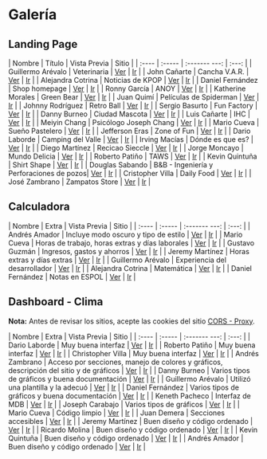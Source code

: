 # Galería

## Landing Page

| Nombre | Título | Vista  Previa | Sitio |
| :----  | :----- | :------- ---: | :---: |
| Guillermo Arévalo | Veterinaria | [Ver](imagenes_landingpage/guillermo-arevalo.png) | [Ir](https://gjareval.github.io/veterinaria/) |
| John Cañarte | Cancha V.A.R. | [Ver](imagenes_landingpage/john-canarte.png) | [Ir](https://jecanart.github.io/proyectoLPage/) |
| Alejandra Cotrina | Noticias de KPOP | [Ver](imagenes_landingpage/alejandra-cotrina.png) | [Ir](https://alenocot.github.io/LandingPage.github.io/) |
| Daniel Fernández | Shop homepage | [Ver](imagenes_landingpage/daniel-fernandez.png) | [Ir](https://dafebust.github.io/) |
| Ronny García | ANOY | [Ver](imagenes_landingpage/ronny-garcia.png) | [Ir](https://rsgarcia0203.github.io/Landing-Page/) |
| Katherine Morales | Green Bear | [Ver](imagenes_landingpage/katherine-morales.png) | [Ir](https://kathmoralest.github.io/greenbear/) |
| Juan Quimí | Películas de Spiderman | [Ver](imagenes_landingpage/juan-quimi.png) | [Ir](https://juanfr1.github.io/Proyecto03/) |
| Johnny Rodríguez | Retro Ball | [Ver](imagenes_landingpage/johnny-rodriguez.png) | [Ir](https://santi0ne.github.io/Bootstrap-e-commerce/) |
| Sergio Basurto | Fun Factory | [Ver](imagenes_landingpage/sergio-basurto.png) | [Ir](https://sebasurto.github.io/bootstrap/#!) |
| Danny Burneo | Ciudad Mascota |  [Ver](imagenes_landingpage/danny-burneo.png) | [Ir](https://burneodanny.github.io/LandingPage/) |
| Luis Cañarte | IHC | [Ver](imagenes_landingpage/luis-canarte.png) | [Ir](https://gabrielcanarte14.github.io/Landing/) |
| Meiyin Chang | Psicólogo Joseph Chang | [Ver](imagenes_landingpage/meiyin-chang.png) | [Ir](https://meiyincr3.github.io/WebPage/) |
| Mario Cueva | Sueño Pastelero | [Ver](imagenes_landingpage/mario-cueva.png) | [Ir](https://steevens98.github.io/Bootstrap/) |
| Jefferson Eras | Zone of Fun | [Ver](imagenes_landingpage/jefferson-eras.png) | [Ir](https://jefferaslindao.github.io/bootstrap/) |
| Dario Laborde | Camping del Valle | [Ver](imagenes_landingpage/dario-laborde.png) | [Ir](https://dlaborde27.github.io/Landing-Page/) |
| Irving Macías | Dónde es que es? | [Ver](imagenes_landingpage/irving-macias.png) | [Ir](https://irvmgarz.github.io/bootstrap-guia7/) |
| Diego Martínez | Recicao Sieccle | [Ver](imagenes_landingpage/diego-martinez.png) | [Ir](https://damm2001.github.io/SitioWeb/) |
| Jorge Moncayo | Mundo Delicia | [Ver](imagenes_landingpage/jorge-moncayo.png) | [Ir](https://jlmoncay.github.io/landing-page/) |
| Roberto Patiño | TAWS | [Ver](imagenes_landingpage/roberto-patino.png) | [Ir](https://robertopatino1.github.io/LandingPageProject3/) |
| Kevin Quintuña | Shirt Shape | [Ver](imagenes_landingpage/kevin-quintuna.png) | [Ir](https://kevin-qq-82.github.io/Landing-Page/) |
| Douglas Sabando | B&B -  Ingeniería y Perforaciones de pozos| [Ver](imagenes_landingpage/douglas-sabando.png) | [Ir](https://djsabando.github.io/B-B_perforaciones/) |
| Cristopher Villa | Daily Food | [Ver](imagenes_landingpage/cristopher-villa.png) | [Ir](https://cristophervilla20.github.io/Landing-Page/) |
| José Zambrano | Zampatos Store | [Ver](imagenes_landingpage/jose-zambrano.png) | [Ir](https://ezambranofx.github.io/Proyecto-3-Landing-Page/) |


## Calculadora

| Nombre | Extra | Vista  Previa | Sitio |
| :----  | :----- | :------- ---: | :---: |
| Andrés Amador | Incluye modo oscuro y tipo de estilo | [Ver](imagenes_calculadora/andres_amador.png) | [Ir](https://amadoran.github.io/Calculadora/) |
| Mario Cueva | Horas de trabajo, horas extras y días laborales | [Ver](imagenes_calculadora/mario_cueva.png) | [Ir](https://steevens98.github.io/Calculadora/) |
| Gustavo Guzmán | Ingresos, gastos y ahorros | [Ver](imagenes_calculadora/gustavo_guzman.png) | [Ir](https://gugucast02.github.io/calculadora/) |
| Jeremy Martínez | Horas extras y días extras | [Ver](imagenes_calculadora/jeremy_martinez.png) | [Ir](https://jeremymartinez01.github.io/Calculadora/) |
| Guillermo Arévalo | Experiencia del desarrollador  | [Ver](imagenes_calculadora/guillermo_arevalo.png) | [Ir](https://gjareval.github.io/calculadora/) |
| Alejandra Cotrina | Matemática | [Ver](imagenes_calculadora/alejandra_cotrina.png) | [Ir](https://alenocot.github.io/calculadora/) |
| Daniel Fernández | Notas en ESPOL | [Ver](imagenes_calculadora/daniel_fernandez.png) | [Ir](https://dafebust.github.io/Calculadora/) |

## Dashboard - Clima

**Nota:** Antes de revisar los sitios, acepte las cookies del sitio [CORS - Proxy](https://cors-anywhere.herokuapp.com/).

| Nombre | Extra | Vista  Previa | Sitio |
| :----  | :----- | :------- ---: | :---: |
| Dario Laborde | Muy buena interfaz | [Ver](imagenes_dashboard/dario_laborde.png) | [Ir](https://dlaborde27.github.io/Dashboard/) |
| Roberto Patiño | Muy buena interfaz | [Ver](imagenes_dashboard/roberto_patino.png) | [Ir](https://robertopatino1.github.io/ClimateDashboard/) |
| Christopher Villa | Muy buena interfaz | [Ver](imagenes_dashboard/christopher_villa.png) | [Ir](https://cristophervilla20.github.io/Dashboard-clima/) |
| Andrés Zambrano | Acceso por secciones, manejo de colores y gráficos, descripción del sitio y de gráficos | [Ver](imagenes_dashboard/andres_zambrano.png) | [Ir](https://ajzambra.github.io/Proyecto5-Dashboard/) |
| Danny Burneo | Varios tipos de gráficos y buena documentación | [Ver](imagenes_dashboard/danny_burneo.png) | [Ir](https://burneodanny.github.io/Dashboard-dawn/) |
| Guillermo Arévalo | Utilizó una plantilla y la adecuó | [Ver](imagenes_dashboard/guillermo_arevalo.png) | [Ir](https://gjareval.github.io/dashboard/admin) |
| Daniel Fernández | Varios tipos de gráficos y buena documentación | [Ver](imagenes_dashboard/.png) | [Ir](https://dafebust.github.io/Meteo/) |
| Keneth Pacheco | Interfaz de MDB | [Ver](imagenes_dashboard/keneth_pacheco.png) | [Ir](https://kenethps.github.io/dawm/proyectos/proyecto%204/) |
| Joseph Carabajo | Varios tipos de gráficos | [Ver](imagenes_dashboard/joseph_carabajo.png) | [Ir](https://joemcara.github.io/proyectoDash/) |
| Mario Cueva | Código limpio | [Ver](imagenes_dashboard/mario_cueva.png) | [Ir](https://steevens98.github.io/Dashboard/) |
| Juan Demera | Secciones accesibles | [Ver](imagenes_dashboard/juan_demera.png) | [Ir](https://juandemera.github.io/Dashboard/) |
| Jeremy Martínez | Buen diseño y código ordenado | [Ver](imagenes_dashboard/jeremy_martinez.png) | [Ir](https://jeremymartinez01.github.io/DashboardClimatico/) |
| Ricardo Molina | Buen diseño y código ordenado | [Ver](imagenes_dashboard/ricardo_molina.png) | [Ir](https://ricardomolinacoronel.github.io/dashboard/) |
| Kevin Quintuña | Buen diseño y código ordenado | [Ver](imagenes_dashboard/kevin_quintuna.png) | [Ir](https://kevin-qq-82.github.io/Dashboard2/) |
| Andrés Amador | Buen diseño y código ordenado | [Ver](imagenes_dashboard/andres_amador.png) | [Ir](https://amadoran.github.io/Weather-App/) |
